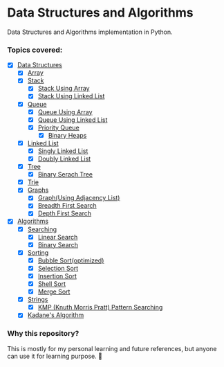 # Data Structures and Algorithms
Data Structures and Algorithms implementation in Python.

### Topics covered:

- [x] [Data Structures](Data-Structures)
    - [x] [Array](Data-Structures/array.py)
    - [x] [Stack](Data-Structures/Stack)
        - [x] [Stack Using Array](Data-Structures/Stack/stack.py)
        - [x] [Stack Using Linked List](Data-Structures/Stack/stack-using-linked-list.py)
    - [x] [Queue](Data-Structures/Queue)
        - [x] [Queue Using Array](Data-Structures/Queue/queue.py)
        - [x] [Queue Using Linked List](Data-Structures/Queue/queue-using-linked-list.py)
        - [x] [Priority Queue](Data-Structures/Priority-Queues)
            - [x] [Binary Heaps](Data-Structures/Queue/Priority-Queues/binary-heaps.py)
    - [x] [Linked List](Data-Structures/Linked-List)
    	- [x] [Singly Linked List](Data-Structures/Linked-List/Singly-Linked-List.py)
        - [x] [Doubly Linked List](Data-Structures/Linked-List/Doubly-Linked-List.py)
    - [x] [Tree](Data-Structures/Tree)
    	- [x] [Binary Serach Tree](Data-Structures/Tree/Binary-Search-Tree.py)
    - [x] [Trie](Data-Structures/Trie/trie.py)
    - [x] [Graphs](Data-Structures/Graphs)
    	- [x] [Graph(Using Adjacency List)](Data-Structures/Graphs/graphs-using-adjacency-list.py)
        - [x] [Breadth First Search](Data-Structures/Graphs/bfs.py)
        - [x] [Depth First Search](Data-Structures/Graphs/dfs.py)

- [x] [Algorithms](Algorithms)
    - [x] [Searching](Algorithms/Searching)
    	- [x] [Linear Search](Algorithms/Searching/linear-search.py)
    	- [x] [Binary Search](Algorithms/Searching/binary-search.py)
    - [x] [Sorting](Algorithms/Sorting)
    	- [x] [Bubble Sort(optimized)](Algorithms/Sorting/bubble-sort.py)
    	- [x] [Selection Sort](Algorithms/Sorting/selection-sort.py)
        - [x] [Insertion Sort](Algorithms/Sorting/insertion-sort.py)
        - [x] [Shell Sort](Algorithms/Sorting/shell-sort.py)
        - [x] [Merge Sort](Algorithms/Sorting/mergeSort.py)
    - [x] [Strings](Algorithms/Strings)
    	- [x] [KMP (Knuth Morris Pratt) Pattern Searching](Algorithms/Strings/KMP.py)
    - [x] [Kadane's Algorithm](Algorithms/Kadane's-Algorithm.py)

### Why this repository?
This is mostly for my personal learning and future references, but anyone can use it for learning purpose. 🍻
